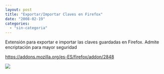 ```yaml
---
layout: post
title: "Exportar/Importar Claves en Firefox"
date: "2008-02-19"
categories: 
  - "sin-categoria"
---
```


Extensión para exportar e importar las claves guardadas en Firefox. Admite encriptación para mayor seguridad

https://addons.mozilla.org/es-ES/firefox/addon/2848

![](https://addons.mozilla.org/en-US/firefox/images/preview/2848/1)
